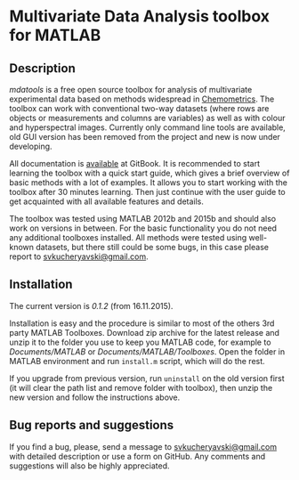 # Multivariate Data Analysis toolbox for MATLAB

## Description ##

_mdatools_ is a free open source toolbox for analysis of multivariate
experimental data based on methods widespread in [Chemometrics](http://en.wikipedia.org/wiki/Chemometrics).
The toolbox can work with conventional two-way datasets (where rows are objects or measurements and
columns are variables) as well as with colour and hyperspectral images. Currently only command line
tools are available, old GUI version has been removed from the project and new is now under developing.

All documentation is [available](https://www.gitbook.com/book/svkucheryavski/mdatoolsm/details) at GitBook. 
It is recommended to start learning the toolbox with a 
quick start guide, which gives a brief overview of basic methods with a lot of examples.
It allows you to start working with the toolbox after 30 minutes learning. Then just continue with 
the user guide to get acquainted with all available features and details.

The toolbox was tested using MATLAB 2012b and 2015b and should also work on
versions in between. For the basic functionality you do not need any additional toolboxes
installed. All methods were tested using well-known datasets, but there still could be some bugs,
in this case please report to <svkucheryavski@gmail.com>.


## Installation ##

The current version is _0.1.2_ (from 16.11.2015). 

Installation is easy and the procedure is similar to most of the others 3rd party MATLAB Toolboxes.
Download zip archive for the latest release and unzip it to the folder you use to keep you MATLAB code,
for example to _Documents/MATLAB_ or _Documents/MATLAB/Toolboxes_. Open the folder in MATLAB
environment and run `install.m` script, which will do the rest.

If you upgrade from previous version, run `uninstall` on the old version first (it will clear the path
list and remove folder with toolbox), then unzip the new version and follow the instructions above.

## Bug reports and suggestions ##

If you find a bug, please, send a message to [svkucheryavski@gmail.com](mailto:svkucheryavski@gmail.com)
with detailed description or use a form on GitHub. Any comments and suggestions will also be
highly appreciated.

